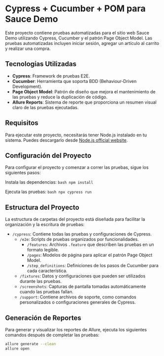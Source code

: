 # Cypress + Cucumber + POM para Sauce Demo

Este proyecto contiene pruebas automatizadas para el sitio web Sauce Demo utilizando Cypress, Cucumber y el patrón Page Object Model. Las pruebas automatizadas incluyen iniciar sesión, agregar un artículo al carrito y realizar una compra.

## Tecnologías Utilizadas

- **Cypress**: Framework de pruebas E2E.
- **Cucumber**: Herramienta que soporta BDD (Behaviour-Driven Development).
- **Page Object Model**: Patrón de diseño que mejora el mantenimiento de las pruebas y reduce la duplicación de código.
- **Allure Reports**: Sistema de reporte que proporciona un resumen visual claro de las pruebas ejecutadas.

## Requisitos

Para ejecutar este proyecto, necesitarás tener Node.js instalado en tu sistema. Puedes descargarlo desde [Node.js official website](https://nodejs.org/).

## Configuración del Proyecto

Para configurar el proyecto y comenzar a correr las pruebas, sigue los siguientes pasos:


Instala las dependencias:
    ```bash
    npm install
    ```

Ejecuta las pruebas:
    ```bash
    npx cypress run
    ```

## Estructura del Proyecto

La estructura de carpetas del proyecto está diseñada para facilitar la organización y la escritura de pruebas:

- `/cypress`: Contiene todas las pruebas y configuraciones de Cypress.
  - `/e2e`: Scripts de pruebas organizados por funcionalidades.
    - `/features`: Archivos `.feature` que describen las pruebas en un formato legible.
    - `/pages`: Modelos de página para aplicar el patrón Page Object Model.
    - `/step_definitions`: Definiciones de los pasos de Cucumber para cada característica.
  - `/fixtures`: Datos y configuraciones que pueden ser utilizados durante las pruebas.
  - `/screenshots`: Capturas de pantalla tomadas automáticamente cuando las pruebas fallan.
  - `/support`: Contiene archivos de soporte, como comandos personalizados o configuraciones generales de Cypress.

## Generación de Reportes

Para generar y visualizar los reportes de Allure, ejecuta los siguientes comandos después de completar las pruebas:

```bash
allure generate --clean
allure open
